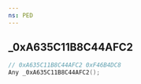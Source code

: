 ```yaml
---
ns: PED
---
```

## _0xA635C11B8C44AFC2

```c
// 0xA635C11B8C44AFC2 0xF46B4DC8
Any _0xA635C11B8C44AFC2();
```

